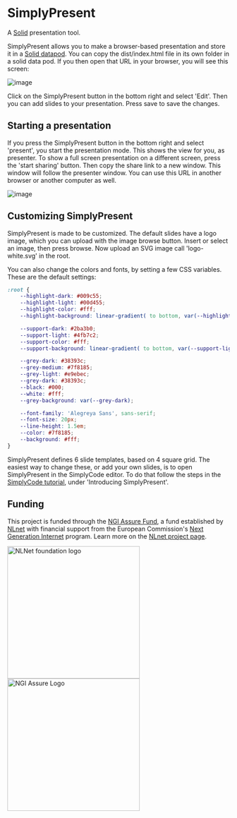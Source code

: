 # SimplyPresent

A [Solid](https://solidproject.org/) presentation tool.

SimplyPresent allows you to make a browser-based presentation and store it in a [Solid datapod](https://solidproject.org/users/get-a-pod). You can copy the dist/index.html file in its own folder in a solid data pod. If you then open that URL in your browser, you will see this screen:

![image](https://github.com/SimplyEdit/SimplyPresent/assets/1006453/961dc5b2-e587-4d2e-a441-c3f44ba3e00e)

Click on the SimplyPresent button in the bottom right and select 'Edit'. Then you can add slides to your presentation. Press save to save the changes.

## Starting a presentation

If you press the SimplyPresent button in the bottom right and select 'present', you start the presentation mode. This shows the view for you, as presenter.
To show a full screen presentation on a different screen, press the 'start sharing' button. Then copy the share link to a new window. This window will follow the presenter window. You can use this URL in another browser or another computer as well.

![image](https://github.com/SimplyEdit/SimplyPresent/assets/1006453/f2e82818-4766-4ba1-9f5d-34c2829c4b5e)

## Customizing SimplyPresent

SimplyPresent is made to be customized. The default slides have a logo image, which you can upload with the image browse button. Insert or select an image, then press browse. Now upload an SVG image call 'logo-white.svg' in the root.

You can also change the colors and fonts, by setting a few CSS variables. These are the default settings:

```css
:root {
    --highlight-dark: #009c55;
    --highlight-light: #00d455;
    --highlight-color: #fff;
    --highlight-background: linear-gradient( to bottom, var(--highlight-light), var(--highlight-dark) );

    --support-dark: #2ba3b0;
    --support-light: #4fb7c2;
    --support-color: #fff;
    --support-background: linear-gradient( to bottom, var(--support-light), var(--support-dark) );

    --grey-dark: #38393c;
    --grey-medium: #7f8185;
    --grey-light: #e9ebec;
    --grey-dark: #38393c;
    --black: #000;
    --white: #fff;
    --grey-background: var(--grey-dark);

    --font-family: 'Alegreya Sans', sans-serif;
    --font-size: 20px;
    --line-height: 1.5em;
    --color: #7f8185;
    --background: #fff;
}
```

SimplyPresent defines 6 slide templates, based on 4 square grid. The easiest way to change these, or add your own slides, is to open SimplyPresent in the SimplyCode editor. To do that follow the steps in the [SimplyCode tutorial](https://tutorial.dev.muze.nl/), under 'Introducing SimplyPresent'.

## Funding

This project is funded through the [NGI Assure Fund](https://nlnet.nl/assure/), a fund
established by [NLnet](https://nlnet.nl) with financial support from the European Commission's
[Next Generation Internet](https://ngi.eu) program. Learn more on the [NLnet project page](https://nlnet.nl/project/SES/).

[<img src="https://nlnet.nl/logo/banner.png" alt="NLNet foundation logo" width="300" />](https://nlnet.nl/)
[<img src="https://nlnet.nl/image/logos/NGIAssure_tag.svg" alt="NGI Assure Logo" width="300" />](https://nlnet.nl/assure/)
